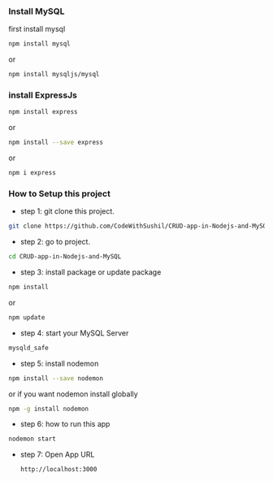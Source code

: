 ### Install MySQL
first install mysql
```bash
npm install mysql
```
or
```bash
npm install mysqljs/mysql
```

### install ExpressJs
```bash
npm install express
```
 or
```bash
npm install --save express
```
or 
```bash
npm i express
```


### How to Setup this project
* step 1: git clone this project.
```bash
git clone https://github.com/CodeWithSushil/CRUD-app-in-Nodejs-and-MySQL.git
```
* step 2: go to project.
```bash
cd CRUD-app-in-Nodejs-and-MySQL
```
* step 3: install package or update package
```bash
npm install
```
or
```bash
npm update
```
* step 4: start your MySQL Server
```bash
mysqld_safe
```
* step 5: install nodemon
```bash
npm install --save nodemon
```
or
if you want nodemon install globally
```bash
npm -g install nodemon
```
* step 6: how to run this app
```bash
nodemon start
```
* step 7: Open App URL
  ```bash
  http://localhost:3000
  ```
